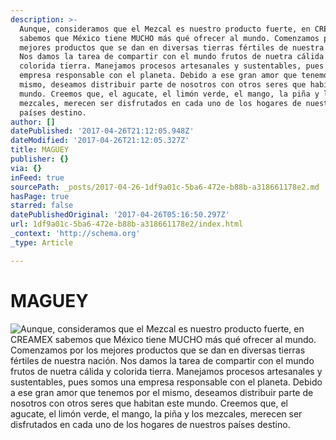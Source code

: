 ```yaml
---
description: >-
  Aunque, consideramos que el Mezcal es nuestro producto fuerte, en CREAMEX
  sabemos que México tiene MUCHO más qué ofrecer al mundo. Comenzamos por los
  mejores productos que se dan en diversas tierras fértiles de nuestra nación.
  Nos damos la tarea de compartir con el mundo frutos de nuetra cálida y
  colorida tierra. Manejamos procesos artesanales y sustentables, pues somos una
  empresa responsable con el planeta. Debido a ese gran amor que tenemos por el
  mismo, deseamos distribuir parte de nosotros con otros seres que habitan este
  mundo. Creemos que, el agucate, el limón verde, el mango, la piña y los
  mezcales, merecen ser disfrutados en cada uno de los hogares de nuestros
  países destino.
author: []
datePublished: '2017-04-26T21:12:05.948Z'
dateModified: '2017-04-26T21:12:05.327Z'
title: MAGUEY
publisher: {}
via: {}
inFeed: true
sourcePath: _posts/2017-04-26-1df9a01c-5ba6-472e-b88b-a318661178e2.md
hasPage: true
starred: false
datePublishedOriginal: '2017-04-26T05:16:50.297Z'
url: 1df9a01c-5ba6-472e-b88b-a318661178e2/index.html
_context: 'http://schema.org'
_type: Article

---
```

# **MAGUEY**
![Aunque, consideramos que el Mezcal es nuestro producto fuerte, en CREAMEX sabemos que México tiene MUCHO más qué ofrecer al mundo. Comenzamos por los mejores productos que se dan en diversas tierras fértiles de nuestra nación. Nos damos la tarea de compartir con el mundo frutos de nuetra cálida y colorida tierra. Manejamos procesos artesanales y sustentables, pues somos una empresa responsable con el planeta. Debido a ese gran amor que tenemos por el mismo, deseamos distribuir parte de nosotros con otros seres que habitan este mundo. Creemos que, el agucate, el limón verde, el mango, la piña y los mezcales, merecen ser disfrutados en cada uno de los hogares de nuestros países destino.](https://the-grid-user-content.s3-us-west-2.amazonaws.com/6d6d1474-ea78-453d-9338-b07da43e04c5.jpg)